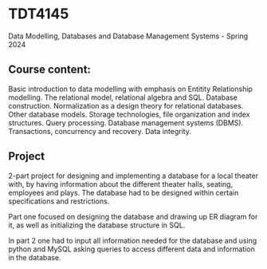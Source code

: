 # TDT4145
Data Modelling, Databases and Database Management Systems - Spring 2024

## Course content:
Basic introduction to data modelling with emphasis on Entitity Relationship modelling. The relational model, relational algebra and SQL. Database construction. Normalization as a design theory for relational databases. Other database models. Storage technologies, file organization and index structures. Query processing. Database management systems (DBMS). Transactions, concurrency and recovery. Data integrity.

## Project
2-part project for designing and implementing a database for a local theater with, by having information about the different theater halls, seating, employees and plays. The database had to be designed within certain specifications and restrictions.

Part one focused on designing the database and drawing up ER diagram for it, as well as initializing the database structure in SQL.

In part 2 one had to input all information needed for the database and using python and MySQL asking queries to access different data and information in the database.
